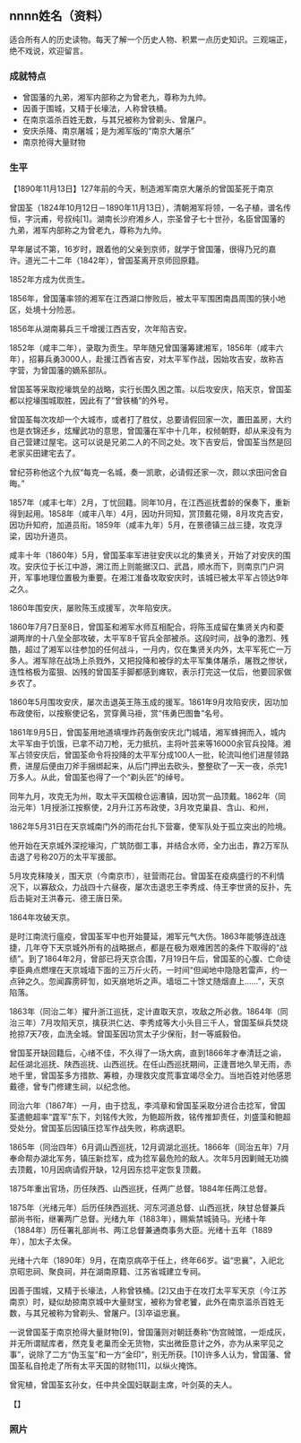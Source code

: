 ## nnnn姓名（资料）

适合所有人的历史读物。每天了解一个历史人物、积累一点历史知识。三观端正，绝不戏说，欢迎留言。  

### 成就特点

- 曾国藩的九弟，湘军内部称之为曾老九，尊称为九帅。
- 因善于围城，又精于长壕法，人称曾铁桶。
- 在南京滥杀百姓无数，与其兄被称为曾剃头、曾屠户。
- 安庆杀降、南京屠城；是为湘军版的“南京大屠杀”
- 南京抢得大量财物


### 生平

【1890年11月13日】127年前的今天，制造湘军南京大屠杀的曾国荃死于南京



曾国荃（1824年10月12日－1890年11月13日），清朝湘军将领，一名子植，谱名传恒，字沅甫，号叔纯[1]。湖南长沙府湘乡人，宗圣曾子七十世孙，名臣曾国藩的九弟，湘军内部称之为曾老九，尊称为九帅。



早年屡试不第，16岁时，跟着他的父亲到京师，就学于曾国藩，很得乃兄的嘉许。道光二十二年（1842年），曾国荃离开京师回原籍。

1852年方成为优贡生。


1856年，曾国藩率领的湘军在江西湖口惨败后，被太平军围困南昌周围的狭小地区，处境十分险恶。

1856年从湖南募兵三千增援江西吉安，次年陷吉安。

1852年（咸丰二年），录取为贡生。早年随兄曾国藩筹建湘军，1856年（咸丰六年），招募兵勇3000人，赴援江西省吉安，对太平军作战，因始攻吉安，故称吉字营，为曾国藩的嫡系部队。

曾国荃等采取挖壕筑垒的战略，实行长围久困之策。以后攻安庆，陷天京，曾国荃都以挖壕围城取胜，因此有了“曾铁桶”的外号。

曾国荃每次攻却一个大城市，或者打了胜仗，总要请假回家一次，置田盖房，大约也是衣锦还乡，炫耀武功的意思，曾国藩在军中十几年，权倾朝野，却从来没有为自己营建过屋宅。这可以说是兄弟二人的不同之处。攻下吉安后，曾国荃当然是回老家买田建宅去了。

曾纪芬称他这个九叔“每克一名城，奏一凯歌，必请假还家一次，颇以求田问舍自晦。”





1857年（咸丰七年）2月，丁忧回籍。同年10月，在江西巡抚耆龄的保奏下，重新得到起用。1858年（咸丰八年）4月，因功升同知，赏顶戴花翎，8月攻克吉安，因功升知府，加道员衔。1859年（咸丰九年）5月，在景德镇三战三捷，攻克浮梁，因功升道员。

咸丰十年（1860年）5月，曾国荃率军进驻安庆以北的集贤关，开始了对安庆的围攻。安庆位于长江中游，溯江而上则能据汉口、武昌，顺水而下，则南京门户洞开，军事地理位置极为重要。在湘江准备攻取安庆时，该城已被太平军占领达9年之久。

1860年围安庆，屡败陈玉成援军，次年陷安庆。

1860年7月7日至8日，曾国荃和湘军水师互相配合，将陈玉成留在集贤关内和菱湖两岸的十八垒全部攻破，太平军8千官兵全部被杀。这段时间，战争的激烈、残酷，超过了湘军以往参加的任何战斗，一月内，仅在集贤关内外，太平军死亡一万多人。湘军除在战场上杀戮外，又把投降和被俘的太平军集体屠杀，屠戮之惨状，连性格极为蛮狠、凶残的曾国荃手脚都感到瘫软，表示打完这一仗后，他要回家做乡农了。

1860年5月围攻安庆，屡次击退英王陈玉成的援军。1861年9月攻陷安庆，因功加布政使衔，以按察使记名，赏穿黄马褂，赏“伟勇巴图鲁”名号。

1861年9月5日，曾国荃用地道填埋炸药轰倒安庆北门城墙，湘军蜂拥而入，城内太平军由于饥饿，已拿不动刀枪，无力抵抗，主将叶芸来等16000余官兵投降。湘军占领安庆后，曾国荃命令将投降的太平军分成100人一批，轮流叫他们进屋领路费，进屋后便由刀斧手捆绑起来，从后门押出去砍头，整整砍了一天一夜，杀完1万多人。从此，曾国荃也得了一个“剃头匠”的绰号。



同年九月，攻克无为州，取太平天国粮仓运漕镇，因功赏一品顶戴。1862年（同治元年）1月授浙江按察使，2月升江苏布政使，3月攻克巢县、含山、和州，

1862年5月31日在天京城南门外的雨花台扎下营寨，使军队处于孤立突出的险境。

他开始在天京城外深挖壕沟，广筑防御工事，并结合水师，全力出击，靠2万军队击退了号称20万的太平军援部。

5月攻克秣陵关，围天京（今南京市），驻营雨花台。曾国荃在疫病盛行的不利情况下，以寡敌众，力战四十六昼夜，屡次击退忠王李秀成、侍王李世贤的反扑，先后击毙对王洪春元、德王唐日荣。

1864年攻破天京。

是时江南流行瘟疫，曾国荃军中也开始蔓延，湘军元气大伤。1863年能够连战连捷，几年夺下天京城外所有的战略据点，都是在极为艰难困苦的条件下取得的“战绩”。到了1864年2月，曾部已将天京合围，7月19日午后，曾国荃的心腹、亡命徒李臣典点燃埋在天京城墙下面的三万斤火药，一时间“但闻地中隐隐若雷声，约一点钟之久。忽闻霹雳砰訇，如天崩地圻之声。墙垣二十馀丈随烟直上……”，天京陷落。





1863年（同治二年）擢升浙江巡抚，定计直取天京，攻敌之所必救。1864年（同治三年）7月攻陷天京，擒获洪仁达、李秀成等大小头目三千人，曾国荃纵兵焚烧抢掠7天7夜，血洗全城。曾国荃因功赏太子少保衔，封一等威毅伯。



曾国荃开缺回籍后，心绪不佳，不久得了一场大病，直到1866年才奉清廷之谕，起任湖北巡抚、陕西巡抚、山西巡抚。在任山西巡抚期间，正逢晋地久旱无雨，赤地千里，曾国荃多方措款、筹粮，办理救灾度荒事宜竭尽全力。当地百姓对他感恩戴德，曾专门修建生祠，以纪念他。

同治六年（1867年）一月，由于捻乱，李鸿章和曾国荃采取分进合击捻军，曾国荃遣鲍超率“霆军”东下，刘铭传大败，为鲍超所救，铭传推卸责任，刘盛藻和鲍超受处分。曾国荃后因镇压捻军作战失败，称病退职。

1865年（同治四年）6月调山西巡抚，12月调湖北巡抚。1866年（同治五年）7月奉命帮办湖北军务，镇压新捻军，成为捻军最危险的敌人。次年5月因剿贼无功摘去顶戴，10月因病请假开缺，12月因东捻平定恢复顶戴。

1875年重出官场，历任陕西、山西巡抚，任两广总督。1884年任两江总督。

1875年（光绪元年）后历任陕西巡抚、河东河道总督、山西巡抚，陕甘总督兼兵部尚书衔，继署两广总督。光绪九年（1883年），赐紫禁城骑马。光绪十年（1884年）历任署礼部尚书、两江总督兼通商事务大臣。光绪十五年（1889年），加太子太保。



光绪十六年（1890年）9月，在南京病卒于任上，终年66岁。谥“忠襄”，入祀北京昭忠祠、聚良祠，并在湖南原籍、江苏省城建立专祠。



因善于围城，又精于长壕法，人称曾铁桶。[2]又由于在攻打太平军天京（今江苏南京）时，疑似劫掠南京城中大量财宝，被称为曾老饕，此外在南京滥杀百姓无数，与其兄被称为曾剃头、曾屠户。[3]卒谥忠襄。











一说曾国荃于南京抢得大量财物[9]，曾国藩则对朝廷奏称“伪宫贼馆，一炬成灰，并无所谓赋库者，然克复老巢而全无货物，实出微臣意计之外，亦为从来罕见之事”，说除了二方“伪玉玺”和一方“金印”，别无所获。[10]许多人认为，曾国藩、曾国荃私自抢走了所有太平天国的财物[11]，以纵火掩饰。



曾宪植，曾国荃玄孙女，任中共全国妇联副主席，叶剑英的夫人。

【】

### 照片

